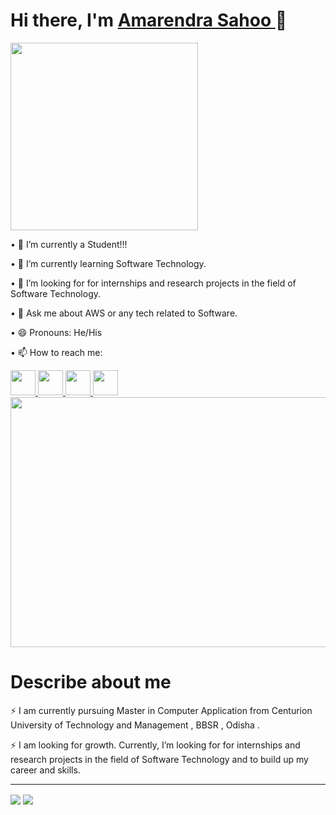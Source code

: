
<h1>Hi there, I'm <a href="https://amarendrasahoo-85e7e.web.app/">Amarendra Sahoo </a>👋</h1>

<img src="https://raw.githubusercontent.com/gist/deepakbhamla/acd63578b13556b01c3fa9a663e643f5/raw/7fdb456c84df6d70294e673ecbde0420a5c366f8/hello.gif" height="300px" width="300px"> 

•	🔭 I’m currently a Student!!!

•	🌱 I’m currently learning Software Technology.

•	🤔 I’m looking for for internships and research projects in the field of Software Technology.

•	💬 Ask me about AWS or any tech related to Software.

•	😄 Pronouns: He/His

•	📫 How to reach me:
   
   <a href="https://www.facebook.com/amarendra.bahubali.3323/">
      <img src="https://exploitus.chinmayakumarbiswal.in/image/facebook.png" height="40px" width="40px">
   </a>
   <a href="https://www.instagram.com/__s_a___n_u__/">
      <img src="https://exploitus.chinmayakumarbiswal.in/image/instagram.png" height="40px" width="40px">
    </a>
    <a href="https://www.linkedin.com/in/amarendra-sahoo-361537229/">
       <img src="https://exploitus.chinmayakumarbiswal.in/image/linkedin.png" height="40px" width="40px">
   </a>
    <a href="https://twitter.com/Amarendra788?t=bNH_hANm4ZoQ1eXwyZ5HZA&s=09">
      <img src="https://exploitus.chinmayakumarbiswal.in/image/twitter.png" height="40px" width="40px">
   </a>
<br>
<img src="https://chinmayakumarbiswal.github.io/chinmayakumarbiswal/4.gif" height="400px" width="600px"> 
<h1>Describe about  me</h1>


⚡ I am currently pursuing Master in Computer Application from Centurion University of Technology and Management , BBSR , Odisha .

⚡ I am looking for growth. Currently, I’m looking for for internships and research projects in the field of Software Technology  and to build up my career and skills. 
<hr>
<img align="center" src="https://github-readme-stats.vercel.app/api?username=amarendrasahoo&show_icons=true&theme=outrun" />
<img align="center" src="https://github-readme-stats.vercel.app/api/top-langs/?username=anuraghazra&layout=compact&theme=outrun" />


